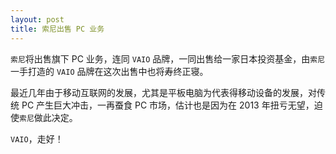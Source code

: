 ```yaml
---
layout: post
title: 索尼出售 PC 业务
---
```

`索尼`将出售旗下 PC 业务，连同 `VAIO` 品牌，一同出售给一家日本投资基金，由`索尼`一手打造的 `VAIO` 品牌在这次出售中也将寿终正寝。

最近几年由于移动互联网的发展，尤其是平板电脑为代表得移动设备的发展，对传统 PC 产生巨大冲击，一再蚕食 PC 市场，估计也是因为在 2013 年扭亏无望，迫使`索尼`做此决定。

`VAIO`，走好！ 